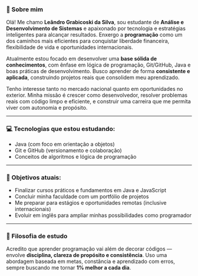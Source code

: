 ### 👋 Sobre mim

Olá! Me chamo **Leândro Grabicoski da Silva**, sou estudante de **Análise e Desenvolvimento de Sistemas** e apaixonado por tecnologia e estratégias inteligentes para alcançar resultados. Enxergo a **programação** como um dos caminhos mais eficientes para conquistar liberdade financeira, flexibilidade de vida e oportunidades internacionais.

Atualmente estou focado em desenvolver uma **base sólida de conhecimentos**, com ênfase em lógica de programação, Git/GitHub, Java e boas práticas de desenvolvimento. Busco aprender de forma **consistente e aplicada**, construindo projetos reais que consolidem meu aprendizado.

Tenho interesse tanto no mercado nacional quanto em oportunidades no exterior. Minha missão é crescer como desenvolvedor, resolver problemas reais com código limpo e eficiente, e construir uma carreira que me permita viver com autonomia e propósito.

---

### 💻 Tecnologias que estou estudando:

* Java (com foco em orientação a objetos)
* Git e GitHub (versionamento e colaboração)
* Conceitos de algoritmos e lógica de programação

---

### 📌 Objetivos atuais:

* Finalizar cursos práticos e fundamentos em Java e JavaScript
* Concluir minha faculdade com um portfólio de projetos
* Me preparar para estágios e oportunidades remotas (inclusive internacionais)
* Evoluir em inglês para ampliar minhas possibilidades como programador

---

### 🧠 Filosofia de estudo

Acredito que aprender programação vai além de decorar códigos — envolve **disciplina, clareza de propósito e consistência**. Uso uma abordagem baseada em metas, constância e aprendizado com erros, sempre buscando me tornar **1% melhor a cada dia**.

